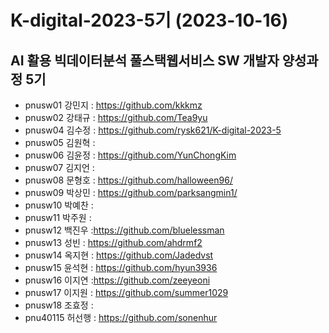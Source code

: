 # K-digital-2023-5기 (2023-10-16)
## AI 활용 빅데이터분석 풀스택웹서비스 SW 개발자 양성과정 5기

 
+ pnusw01	강민지	: https://github.com/kkkmz
+ pnusw02	강태규	: https://github.com/Tea9yu
+ pnusw04	김수정	: https://github.com/rysk621/K-digital-2023-5
+ pnusw05	김원혁	:
+ pnusw06	김윤정	: https://github.com/YunChongKim
+ pnusw07	김지언	:
+ pnusw08	문형호	: https://github.com/halloween96/
+ pnusw09	박상민	: https://github.com/parksangmin1/
+ pnusw10	박예찬	:
+ pnusw11	박주원	:
+ pnusw12	백진우	:https://github.com/bluelessman
+ pnusw13	성빈	: https://github.com/ahdrmf2
+ pnusw14	옥지현	: https://github.com/Jadedvst
+ pnusw15	윤석현	: https://github.com/hyun3936
+ pnusw16	이지연	:https://github.com/zeeyeoni
+ pnusw17	이지원	: https://github.com/summer1029
+ pnusw18	조효정	:
+ pnu40115	허선행	: https://github.com/sonenhur
